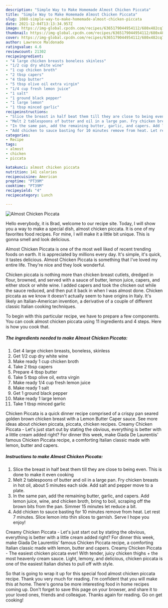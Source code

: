```yaml
---
description: "Simple Way to Make Homemade Almost Chicken Piccata"
title: "Simple Way to Make Homemade Almost Chicken Piccata"
slug: 1088-simple-way-to-make-homemade-almost-chicken-piccata
date: 2021-12-04T13:13:34.957Z
image: https://img-global.cpcdn.com/recipes/6365179044954112/680x482cq70/almost-chicken-piccata-recipe-main-photo.jpg
thumbnail: https://img-global.cpcdn.com/recipes/6365179044954112/680x482cq70/almost-chicken-piccata-recipe-main-photo.jpg
cover: https://img-global.cpcdn.com/recipes/6365179044954112/680x482cq70/almost-chicken-piccata-recipe-main-photo.jpg
author: Lawrence Maldonado
ratingvalue: 4.6
reviewcount: 21302
recipeingredient:
- "4 large chicken breasts boneless skinless"
- "1/2 cup dry white wine"
- "1 cup chicken broth"
- "2 tbsp capers"
- "4 tbsp butter"
- "5 tbsp olive oil extra virgin"
- "1/4 cup fresh lemon juice"
- "1 salt"
- "1 ground black pepper"
- "1 large lemon"
- "1 tbsp minced garlic"
recipeinstructions:
- "Slice the breast in half beat them till they are close to being even. This is done to make it even cooking"
- "Melt 2 tablespoons of butter and oil in a large pan. Fry chicken breasts in hot oil, about 5 minutes each side. Add salt and pepper move to a plate."
- "In the same pan, add the remaining butter, garlic, and capers. Add lemon juice, wine, and chicken broth, bring to boil, scraping off the brown bits from the pan. Simmer 15 minutes let reduce a bit."
- "Add chicken to sauce basting for 10 minutes remove from heat. Let rest 7 minutes. Slice lemon into thin slices to garnish. Serve I hope you enjoy!"
categories:
- Recipe
tags:
- almost
- chicken
- piccata

katakunci: almost chicken piccata 
nutrition: 141 calories
recipecuisine: American
preptime: "PT39M"
cooktime: "PT39M"
recipeyield: "4"
recipecategory: Lunch

---
```



![Almost Chicken Piccata](https://img-global.cpcdn.com/recipes/6365179044954112/680x482cq70/almost-chicken-piccata-recipe-main-photo.jpg)

Hello everybody, it is Brad, welcome to our recipe site. Today, I will show you a way to make a special dish, almost chicken piccata. It is one of my favorites food recipes. For mine, I will make it a little bit unique. This is gonna smell and look delicious.

Almost Chicken Piccata is one of the most well liked of recent trending foods on earth. It is appreciated by millions every day. It's simple, it's quick, it tastes delicious. Almost Chicken Piccata is something that I've loved my entire life. They're nice and they look wonderful.

Chicken piccata is nothing more than chicken breast cutlets, dredged in flour, browned, and served with a sauce of butter, lemon juice, capers, and either stock or white wine. I added capers and took the chicken out while the sauce reduced, and then put it back in when I was almost done. Chicken piccata as we know it doesn&#39;t actually seem to have origins in Italy. It&#39;s likely an Italian-American invention, a derivative of a couple of different classic Italian cooking techniques.


To begin with this particular recipe, we have to prepare a few components. You can cook almost chicken piccata using 11 ingredients and 4 steps. Here is how you cook that.

<!--inarticleads1-->

##### The ingredients needed to make Almost Chicken Piccata:

1. Get 4 large chicken breasts, boneless, skinless
1. Get 1/2 cup dry white wine
1. Make ready 1 cup chicken broth
1. Take 2 tbsp capers
1. Prepare 4 tbsp butter
1. Take 5 tbsp olive oil, extra virgin
1. Make ready 1/4 cup fresh lemon juice
1. Make ready 1 salt
1. Get 1 ground black pepper
1. Make ready 1 large lemon
1. Take 1 tbsp minced garlic


Chicken Piccata is a quick dinner recipe comprised of a crispy pan seared golden brown chicken breast with a Lemon Butter Caper sauce. See more ideas about chicken piccata, piccata, chicken recipes. Creamy Chicken Piccata - Let&#39;s just start out by stating the obvious, everything is better with a little cream added right? For dinner this week, make Giada De Laurentiis&#39; famous Chicken Piccata recipe, a comforting Italian classic made with lemon, butter and capers. 

<!--inarticleads2-->

##### Instructions to make Almost Chicken Piccata:

1. Slice the breast in half beat them till they are close to being even. This is done to make it even cooking
1. Melt 2 tablespoons of butter and oil in a large pan. Fry chicken breasts in hot oil, about 5 minutes each side. Add salt and pepper move to a plate.
1. In the same pan, add the remaining butter, garlic, and capers. Add lemon juice, wine, and chicken broth, bring to boil, scraping off the brown bits from the pan. Simmer 15 minutes let reduce a bit.
1. Add chicken to sauce basting for 10 minutes remove from heat. Let rest 7 minutes. Slice lemon into thin slices to garnish. Serve I hope you enjoy!


Creamy Chicken Piccata - Let&#39;s just start out by stating the obvious, everything is better with a little cream added right? For dinner this week, make Giada De Laurentiis&#39; famous Chicken Piccata recipe, a comforting Italian classic made with lemon, butter and capers. Creamy Chicken Piccata - The easiest chicken piccata ever! With tender, juicy chicken thighs + the most heavenly cream sauce. Light, lemony, and delicious, chicken piccata is one of the easiest Italian dishes to pull off with style. 

So that is going to wrap it up for this special food almost chicken piccata recipe. Thank you very much for reading. I'm confident that you will make this at home. There's gonna be more interesting food in home recipes coming up. Don't forget to save this page on your browser, and share it to your loved ones, friends and colleague. Thanks again for reading. Go on get cooking!

